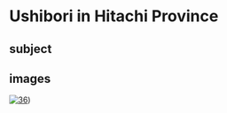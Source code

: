 # Ushibori in Hitachi Province

## subject

## images

[![36](https://upload.wikimedia.org/wikipedia/commons/thumb/c/cc/Ushibori_in_the_Hitachi_province.jpg/290px-Ushibori_in_the_Hitachi_province.jpg)](https://en.wikipedia.org/wiki/File:Ushibori_in_the_Hitachi_province.jpg))
